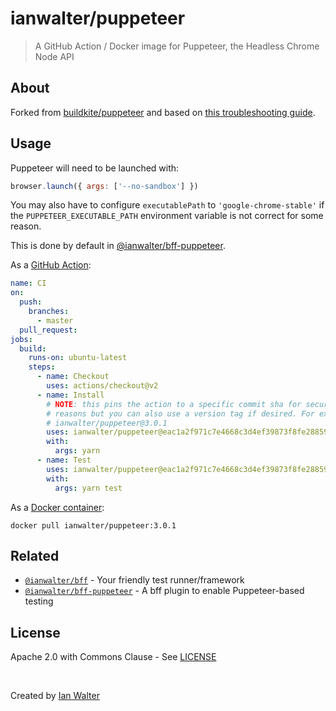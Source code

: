 # ianwalter/puppeteer
> A GitHub Action / Docker image for Puppeteer, the Headless Chrome Node API

## About

Forked from [buildkite/puppeteer][buildkiteUrl] and based on
[this troubleshooting guide][troubleshootingUrl].

## Usage

Puppeteer will need to be launched with:

```js
browser.launch({ args: ['--no-sandbox'] })
```

You may also have to configure `executablePath` to `'google-chrome-stable'` if
the `PUPPETEER_EXECUTABLE_PATH` environment variable is not correct for some
reason.

This is done by default in [@ianwalter/bff-puppeteer][bffPuppeteerUrl].

As a [GitHub Action][actionsUrl]:

```yml
name: CI
on:
  push:
    branches:
      - master
  pull_request:
jobs:
  build:
    runs-on: ubuntu-latest
    steps:
      - name: Checkout
        uses: actions/checkout@v2
      - name: Install
        # NOTE: this pins the action to a specific commit sha for security
        # reasons but you can also use a version tag if desired. For example:
        # ianwalter/puppeteer@3.0.1
        uses: ianwalter/puppeteer@eac1a2f971c7e4668c3d4ef39873f8fe28859f2c
        with:
          args: yarn
      - name: Test
        uses: ianwalter/puppeteer@eac1a2f971c7e4668c3d4ef39873f8fe28859f2c
        with:
          args: yarn test
```

As a [Docker container][dockerUrl]:

```console
docker pull ianwalter/puppeteer:3.0.1
```

## Related

* [`@ianwalter/bff`][bffUrl] - Your friendly test runner/framework
* [`@ianwalter/bff-puppeteer`][bffPuppeteerUrl] - A bff plugin to enable
  Puppeteer-based testing

## License

Apache 2.0 with Commons Clause - See [LICENSE][licenseUrl]

&nbsp;

Created by [Ian Walter](https://ianwalter.dev)

[buildkiteUrl]: https://github.com/buildkite/docker-puppeteer
[troubleshootingUrl]: https://github.com/GoogleChrome/puppeteer/blob/master/docs/troubleshooting.md
[actionsUrl]: https://github.com/features/actions
[dockerUrl]: https://hub.docker.com/r/ianwalter/puppeteer
[bffUrl]: https://github.com/ianwalter/bff
[bffPuppeteerUrl]: https://github.com/ianwalter/bff-puppeteer
[licenseUrl]: https://github.com/ianwalter/docker-puppeteer/blob/master/LICENSE
